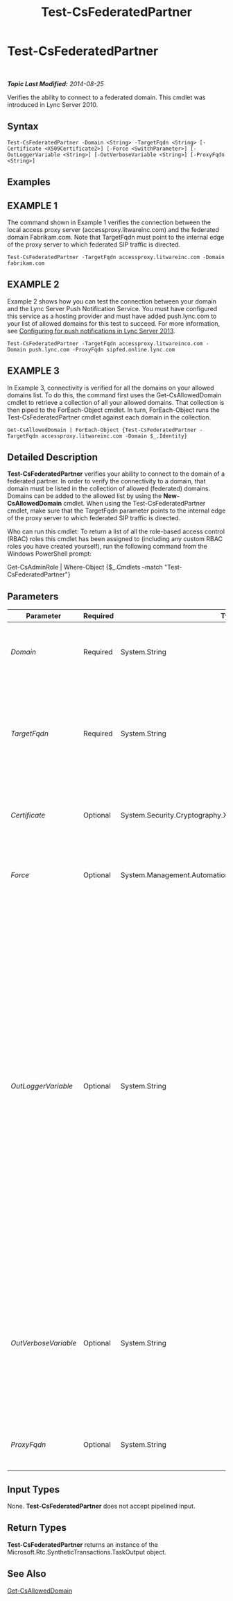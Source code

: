 ﻿---
title: Test-CsFederatedPartner
TOCTitle: Test-CsFederatedPartner
ms:assetid: 1f56bf80-37b4-4520-b8a5-da0740a894a2
ms:mtpsurl: https://technet.microsoft.com/en-us/library/Gg398281(v=OCS.15)
ms:contentKeyID: 48183584
ms.date: 08/26/2014
mtps_version: v=OCS.15
---

<div data-xmlns="http://www.w3.org/1999/xhtml">

<div class="topic" data-xmlns="http://www.w3.org/1999/xhtml" data-msxsl="urn:schemas-microsoft-com:xslt" data-cs="http://msdn.microsoft.com/en-us/">

<div data-asp="http://msdn2.microsoft.com/asp">

# Test-CsFederatedPartner

</div>

<div id="mainSection">

<div id="mainBody">

<span> </span>

_**Topic Last Modified:** 2014-08-25_

Verifies the ability to connect to a federated domain. This cmdlet was introduced in Lync Server 2010.

<div>

## Syntax

    Test-CsFederatedPartner -Domain <String> -TargetFqdn <String> [-Certificate <X509Certificate2>] [-Force <SwitchParameter>] [-OutLoggerVariable <String>] [-OutVerboseVariable <String>] [-ProxyFqdn <String>]

</div>

<div>

## Examples

<div>

## EXAMPLE 1

The command shown in Example 1 verifies the connection between the local access proxy server (accessproxy.litwareinc.com) and the federated domain Fabrikam.com. Note that TargetFqdn must point to the internal edge of the proxy server to which federated SIP traffic is directed.

    Test-CsFederatedPartner -TargetFqdn accessproxy.litwareinc.com -Domain fabrikam.com

</div>

<div>

## EXAMPLE 2

Example 2 shows how you can test the connection between your domain and the Lync Server Push Notification Service. You must have configured this service as a hosting provider and must have added push.lync.com to your list of allowed domains for this test to succeed. For more information, see [Configuring for push notifications in Lync Server 2013](lync-server-2013-configuring-for-push-notifications.md).

    Test-CsFederatedPartner -TargetFqdn accessproxy.litwareinco.com -Domain push.lync.com -ProxyFqdn sipfed.online.lync.com

</div>

<div>

## EXAMPLE 3

In Example 3, connectivity is verified for all the domains on your allowed domains list. To do this, the command first uses the Get-CsAllowedDomain cmdlet to retrieve a collection of all your allowed domains. That collection is then piped to the ForEach-Object cmdlet. In turn, ForEach-Object runs the Test-CsFederatedPartner cmdlet against each domain in the collection.

    Get-CsAllowedDomain | ForEach-Object {Test-CsFederatedPartner -TargetFqdn accessproxy.litwareinc.com -Domain $_.Identity}

</div>

</div>

<div>

## Detailed Description

**Test-CsFederatedPartner** verifies your ability to connect to the domain of a federated partner. In order to verify the connectivity to a domain, that domain must be listed in the collection of allowed (federated) domains. Domains can be added to the allowed list by using the **New-CsAllowedDomain** cmdlet. When using the Test-CsFederatedPartner cmdlet, make sure that the TargetFqdn parameter points to the internal edge of the proxy server to which federated SIP traffic is directed.

Who can run this cmdlet: To return a list of all the role-based access control (RBAC) roles this cmdlet has been assigned to (including any custom RBAC roles you have created yourself), run the following command from the Windows PowerShell prompt:

Get-CsAdminRole | Where-Object {$\_.Cmdlets –match "Test-CsFederatedPartner"}

</div>

<div>

## Parameters


<table>
<colgroup>
<col style="width: 25%" />
<col style="width: 25%" />
<col style="width: 25%" />
<col style="width: 25%" />
</colgroup>
<thead>
<tr class="header">
<th>Parameter</th>
<th>Required</th>
<th>Type</th>
<th>Description</th>
</tr>
</thead>
<tbody>
<tr class="odd">
<td><p><em>Domain</em></p></td>
<td><p>Required</p></td>
<td><p>System.String</p></td>
<td><p>Fully qualified domain name (FQDN) of the federated domain. For example: -Domain &quot;fabrikam.com&quot;.</p></td>
</tr>
<tr class="even">
<td><p><em>TargetFqdn</em></p></td>
<td><p>Required</p></td>
<td><p>System.String</p></td>
<td><p>FQDN of the access proxy server used by your organization for federated SIP traffic. The TargetFqdn must point to the internal edge of the proxy server to which federated SIP traffic is directed.</p></td>
</tr>
<tr class="odd">
<td><p><em>Certificate</em></p></td>
<td><p>Optional</p></td>
<td><p>System.Security.Cryptography.X509Certificates.X509Certificate2</p></td>
<td><p>Enables you to provide an X509 certificate for authentication purposes when connecting to the federated domain.</p></td>
</tr>
<tr class="even">
<td><p><em>Force</em></p></td>
<td><p>Optional</p></td>
<td><p>System.Management.Automation.SwitchParameter</p></td>
<td><p>Suppresses the display of any non-fatal error message that might occur when running the command.</p></td>
</tr>
<tr class="odd">
<td><p><em>OutLoggerVariable</em></p></td>
<td><p>Optional</p></td>
<td><p>System.String</p></td>
<td><p>When present, detailed output from running the cmdlet will be stored in the specified variable. This variable includes a pair of methods – ToHTML and ToXML – that can then be used to save that output to either an HTML or an XML file.</p>
<p>To store output in a logger variable named $TestOutput use the following syntax:</p>
<p>-OutLoggerVariable TestOutput</p>
<p>Note: Do not use prepend a $ character when specifying the variable name.To save the information stored in the logger variable to an HTML file, use a command similar to this:</p>
<p>$TestOutput.ToHTML() &gt; C:\Logs\TestOutput.html</p>
<p>To save the information stored in the logger variable to an XML file, use a command similar to this:</p>
<p>$TestOutput.ToXML() &gt; C:\Logs\TestOutput.xml</p></td>
</tr>
<tr class="even">
<td><p><em>OutVerboseVariable</em></p></td>
<td><p>Optional</p></td>
<td><p>System.String</p></td>
<td><p>When present, detailed output from running the cmdlet will be stored in the specified variable. For example, to store output in a variable named $TestOutput use the following syntax:</p>
<p>-OutVerboseVariable TestOutput</p>
<p>Do not prepend a $ character when specifying the variable name.</p></td>
</tr>
<tr class="odd">
<td><p><em>ProxyFqdn</em></p></td>
<td><p>Optional</p></td>
<td><p>System.String</p></td>
<td><p>FQDN of the access proxy server used by the federated organization.</p></td>
</tr>
</tbody>
</table>


</div>

<div>

## Input Types

None. **Test-CsFederatedPartner** does not accept pipelined input.

</div>

<div>

## Return Types

**Test-CsFederatedPartner** returns an instance of the Microsoft.Rtc.SyntheticTransactions.TaskOutput object.

</div>

<div>

## See Also


[Get-CsAllowedDomain](get-csalloweddomain.md)  
  

</div>

</div>

<span> </span>

</div>

</div>

</div>

